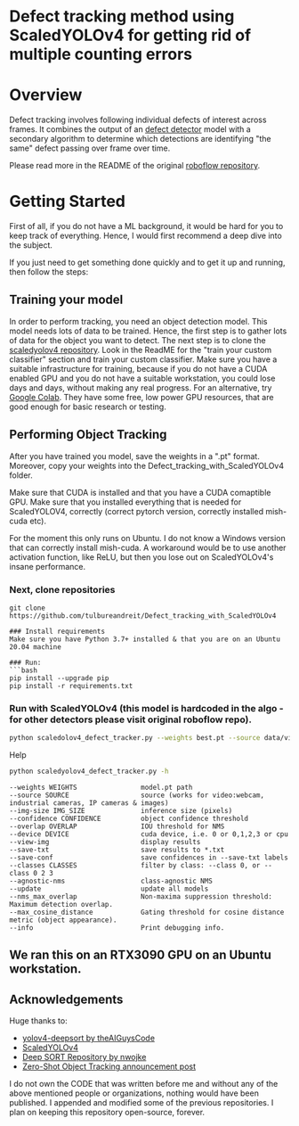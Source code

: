 # Defect tracking method using ScaledYOLOv4 for getting rid of multiple counting errors


# Overview

Defect tracking involves following individual defects of interest across frames. It
combines the output of an [defect detector](https://ieeexplore.ieee.org/document/9515185) model
with a secondary algorithm to determine which detections are identifying "the same"
defect passing over frame over time.

Please read more in the README of the original [roboflow repository](https://github.com/roboflow-ai/zero-shot-object-tracking).
# Getting Started
First of all, if you do not have a ML background, it would be hard for you to keep track of everything. Hence, I would first recommend a deep dive into the subject.

If you just need to get something done quickly and to get it up and running, then follow the steps:


## Training your model
In order to perform tracking, you need an object detection model. This model needs lots of data to be trained. Hence, the first step is to gather lots of data for the object you want to detect.
The next step is to clone the [scaledyolov4 repository](https://github.com/WongKinYiu/ScaledYOLOv4). Look in the ReadME for the "train your custom classifier" section and train your custom classifier. 
Make sure you have a suitable infrastructure for training, because if you do not have a CUDA enabled GPU and you do not have a suitable workstation, you could lose days and days, without making any real progress. For an alternative, try [Google Colab](https://colab.research.google.com/). They have some free, low power GPU resources, that are good enough for basic research or testing.



## Performing Object Tracking
After you have trained you model, save the weights in a ".pt" format. Moreover, copy your weights into the Defect_tracking_with_ScaledYOLOv4 folder.

Make sure that CUDA is installed and that you have a CUDA comaptible GPU.
Make sure that you installed everything that is needed for ScaledYOLOV4, correctly (correct pytorch version, correctly installed mish-cuda etc).

For the moment this only runs on Ubuntu. I do not know a Windows version that can correctly install mish-cuda. A workaround would be to use another activation function, like ReLU, but then you lose out on ScaledYOLOv4's insane performance.

### Next, clone repositories

```
git clone https://github.com/tulbureandreit/Defect_tracking_with_ScaledYOLOv4
       
### Install requirements 
Make sure you have Python 3.7+ installed & that you are on an Ubuntu 20.04 machine

### Run:
```bash
pip install --upgrade pip
pip install -r requirements.txt
```


### Run with ScaledYOLOv4 (this model is hardcoded in the algo - for other detectors please visit original roboflow repo).

```bash
python scaledolov4_defect_tracker.py --weights best.pt --source data/video/clean.mp4 --detection-engine scaledyolov4 --info
```


Help

```bash
python scaledyolov4_defect_tracker.py -h
```
```
--weights WEIGHTS                model.pt path
--source SOURCE                  source (works for video:webcam, industrial cameras, IP cameras & images)
--img-size IMG_SIZE              inference size (pixels)
--confidence CONFIDENCE          object confidence threshold                      
--overlap OVERLAP                IOU threshold for NMS
--device DEVICE                  cuda device, i.e. 0 or 0,1,2,3 or cpu
--view-img                       display results
--save-txt                       save results to *.txt
--save-conf                      save confidences in --save-txt labels
--classes CLASSES                filter by class: --class 0, or --class 0 2 3
--agnostic-nms                   class-agnostic NMS
--update                         update all models
--nms_max_overlap                Non-maxima suppression threshold: Maximum detection overlap.
--max_cosine_distance            Gating threshold for cosine distance metric (object appearance).
--info                           Print debugging info.
```
## We ran this on an RTX3090 GPU on an Ubuntu workstation.

## Acknowledgements

Huge thanks to:

- [yolov4-deepsort by theAIGuysCode](https://github.com/theAIGuysCode/yolov4-deepsort)
- [ScaledYOLOv4](https://github.com/WongKinYiu/ScaledYOLOv4)
- [Deep SORT Repository by nwojke](https://github.com/nwojke/deep_sort)
- [Zero-Shot Object Tracking announcement post](https://blog.roboflow.com/zero-shot-object-tracking/)

I do not own the CODE that was written before me and without any of the above mentioned people or organizations, nothing would have been published. I appended and modified some of the previous repositories. I plan on keeping this repository open-source, forever.

